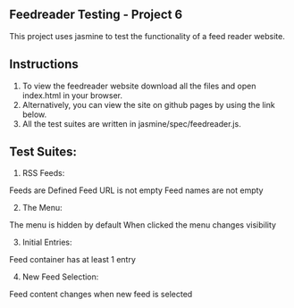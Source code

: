 Feedreader Testing - Project 6
-------------------------------

This project uses jasmine to test the functionality of a feed reader website.

Instructions
------------

1. To view the feedreader website download all the files and open index.html in your browser.
2. Alternatively, you can view the site on github pages by using the link below.
3. All the test suites are written in jasmine/spec/feedreader.js.

Test Suites:
------------

1. RSS Feeds:

Feeds are Defined
Feed URL is not empty
Feed names are not empty

2. The Menu:

The menu is hidden by default
When clicked the menu changes visibility

3. Initial Entries:

Feed container has at least 1 entry

4. New Feed Selection:

Feed content changes when new feed is selected